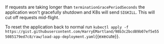 

If requests are taking longer than `terminationGracePeriodSeconds` the application won't gracefully shutdown and K8s will send `SIGKILL`.
This will cut off requests mid-flight.




To reset the application back to normal run `kubectl apply -f https://gist.githubusercontent.com/HarryEMartland/98b3c2bcd89b07ef5e555085179ed7c8/raw/load-app-deployment.yaml`{{execute}}.